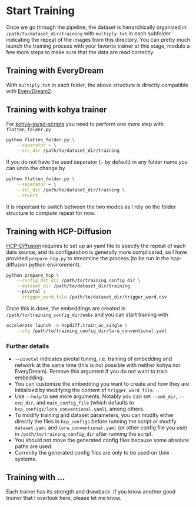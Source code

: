 # Start Training

Once we go through the pipeline, the dataset is hierarchically organized in `/path/to/dataset_dir/training` with `multiply.txt` in each subfolder indicating the repeat of the images from this directory. You can pretty much launch the training process with your favorite trainer at this stage, modulo a few more steps to make sure that the data are read correctly.


## Training with EveryDream

With `multiply.txt` in each folder, the above structure is directly compatible with [EveryDream2](https://github.com/victorchall/EveryDream2trainer). 

## Training with kohya trainer

For [kohya-ss/sd-scripts](https://github.com/kohya-ss/sd-scripts) you need to perform one more step with `flatten_folder.py`

```bash
python flatten_folder.py \
    --separator ~ \
    --src_dir /path/to/dataset_dir/training
```

If you do not have the used separator (`~` by default) in any folder name you can undo the change by

```bash
python flatten_folder.py \
    --separator ~ \
    --src_dir /path/to/dataset_dir/training \
    --revert
```

It is important to switch between the two modes as I rely on the folder structure to compute repeat for now.

## Training with HCP-Diffusion

[HCP-Diffusion](https://github.com/7eu7d7/HCP-Diffusion) requires to set up an yaml file to specify the repeat of each data source, and its configuration is generally more complicated, so I have provided `prepare_hcp.py` to streamline the process (to be run in the hcp-diffusion python environment).

```bash
python prepare_hcp \
    --config_dst_dir /path/to/training_config_dir \
    --dataset_dir /path/to/dataset_dir/training
    --pivotal \
    --trigger_word_file /path/to/dataset_dir/trigger_word.csv
```

Once this is done, the embeddings are created in `/path/to/training_config_dir/embs` and you can start training with

```bash
accelerate launch -m hcpdiff.train_ac_single \
    --cfg /path/to/training_config_dir/lora_conventional.yaml
```

### Further details
- `--pivotal` indicates pivotal tuning, i.e. training of embedding and network at the same time (this is not possible with neither kohya nor EveryDream). Remove this argument if you do not want to train embedding.
- You can customize the embedding you want to create and how they are initialized by modifying the content of `trigger_word_file`.
- Use `--help` to see more arguments. Notably you can set `--emb_dir`, `--exp_dir`, and `main_config_file` (which defaults to `hcp_configs/lora_conventional.yaml`), among others.
- To modify training and dataset parameters, you can modify either directly the files in `hcp_configs` before running the script or modify `dataset.yaml` and `lora_conventional.yaml` (or other config file you use) in `/path/to/training_config_dir` after running the script.
- You should not move the generated config files because some absolute paths are used.
- Currently the generated config files are only to be used on Unix systems.


## Training with ...

Each trainer has its strength and drawback. If you know another good trainer that I overlook here, please let me know.
